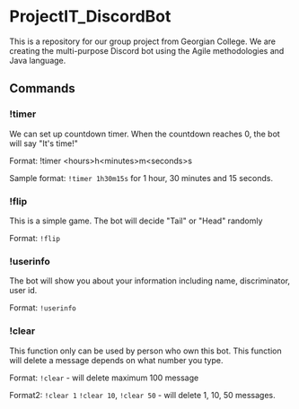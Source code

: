 # ProjectIT_DiscordBot
This is a repository for our group project from Georgian College. We are creating the multi-purpose Discord bot using the Agile methodologies and Java language.

## Commands
### !timer 
<p>We can set up countdown timer. When the countdown reaches 0, the bot will say "It's time!"</p>
<p>Format: !timer &lt;hours&gt;h&lt;minutes&gt;m&lt;seconds&gt;s</p>
<p>Sample format: <code>!timer 1h30m15s</code> for 1 hour, 30 minutes and 15 seconds.</p>

### !flip
<p>This is a simple game. The bot will decide "Tail" or "Head" randomly </p>
<p>Format: <code>!flip</code></p>

### !userinfo
<p>The bot will show you about your information including name, discriminator, user id. </p>
<p>Format: <code>!userinfo</code></p>

### !clear
<p>This function only can be used by person who own this bot. This function will delete a message depends on what number you type.</p>
<p>Format: <code>!clear</code> - will delete maximum 100 message </p>
<p>Format2: <code>!clear 1</code> <code>!clear 10</code>, <code>!clear 50</code> - will delete 1, 10, 50 messages.
